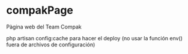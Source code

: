 # compakPage
Pàgina web del Team Compak

php artisan config:cache para hacer el deploy (no usar la función env() fuera de archivos de configuración)
